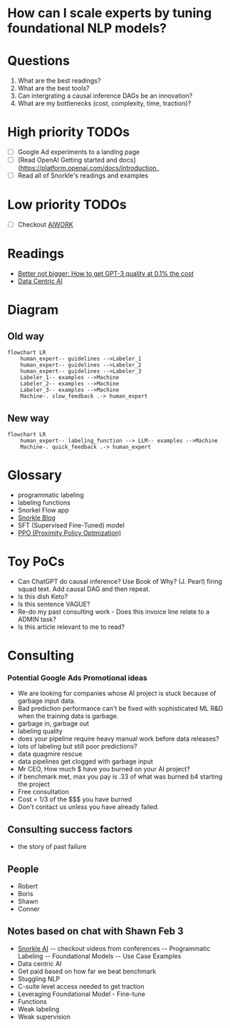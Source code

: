 # How can I scale experts by tuning foundational NLP models?

# Questions

1. What are the best readings?
2. What are the best tools?
3. Can intergrating a causal inference DAGs be an innovation?
4. What are my bottlenecks (cost, complexity, time, traction)?

# High priority TODOs

- [ ] Google Ad experiments to a landing page
- [ ] [Read OpenAI Getting started and docs](https://platform.openai.com/docs/introduction_
- [ ] Read all of Snorkle's readings and examples 

# Low priority TODOs

- [ ] Checkout [AIWORK](https://aiwork.io/)

# Readings

- [Better not bigger: How to get GPT-3 quality at 0.1% the cost](https://snorkel.ai/better-not-bigger-how-to-get-gpt-3-quality-at-0-1-the-cost/)
- [Data Centric AI](https://github.com/HazyResearch/data-centric-ai)


# Diagram

## Old way 

```mermaid
flowchart LR
    human_expert-- guidelines -->Labeler_1
    human_expert-- guidelines -->Labeler_2
    human_expert-- guidelines -->Labeler_3
    Labeler_1-- examples -->Machine
    Labeler_2-- examples -->Machine
    Labeler_3-- examples -->Machine
    Machine-. slow_feedback .-> human_expert
```

## New way

```mermaid
flowchart LR
    human_expert-- labeling_function --> LLM-- examples -->Machine
    Machine-. quick_feedback .-> human_expert
```


# Glossary

- programmatic labeling
- labeling functions
- Snorkel Flow app
- [Snorkle Blog](https://www.snorkel.org/blog/)
- SFT (Supervised Fine-Tuned) model
- [PPO (Proximity Policy Optmization)](https://openai.com/blog/openai-baselines-ppo/)

# Toy PoCs

- Can ChatGPT do causal inference? Use Book of Why? (J. Pearl) firing squad text. Add causal DAG and then repeat.
- Is this dish Keto?
- Is this sentence VAGUE?
- Re-do my past consulting work - Does this invoice line relate to a ADMIN task?   
- Is this article relevant to me to read?

# Consulting 

### Potential Google Ads Promotional ideas 

- We are looking for companies whose AI project is stuck because of garbage input data.
- Bad prediction performance can't be fixed with sophisticated ML R&D when the training data is garbage.
- garbage in, garbage out
- labeling quality
- does your pipeline require heavy manual work before data releases?
- lots of labeling but still poor predictions?
- data quagmire rescue
- data pipelines get clogged with garbage input
- Mr CEO, How much $ have you burned on your AI project?
- if benchmark met, max you pay is .33 of what was burned b4 starting the project
- Free consultation
- Cost = 1/3 of the $$$ you have burned
- Don't contact us unless you have already failed.


## Consulting success factors

- the story of past failure

## People

- Robert
- Boris
- Shawn
- Conner

## Notes based on chat with Shawn Feb 3

- [Snorkle AI](https://snorkel.ai/) -- checkout videos from conferences
-- Programmatic Labeling
-- Foundational Models
-- Use Case Examples
- Data centric AI
- Get paid based on how far we beat benchmark
- Stuggling NLP
- C-suite level access needed to get traction
- Leveraging Foundational Model - Fine-tune
- Functions
- Weak labeling
- Weak supervision

